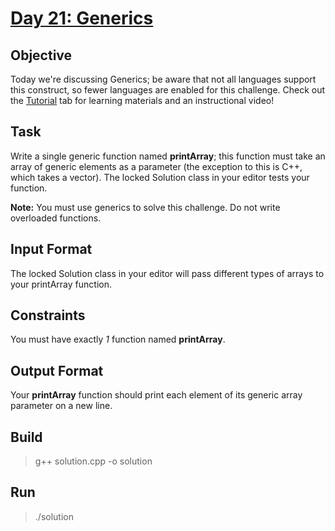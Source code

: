 # [Day 21: Generics](https://www.hackerrank.com/challenges/30-generics/problem)

## Objective
Today we're discussing Generics; be aware that not all languages support this construct, so fewer languages are enabled for this challenge. Check out the [Tutorial](https://www.hackerrank.com/challenges/30-generics/tutorial) tab for learning materials and an instructional video!

## Task
Write a single generic function named **printArray**; this function must take an array of generic elements as a parameter (the exception to this is C++, which takes a vector). The locked Solution class in your editor tests your function.

**Note:** You must use generics to solve this challenge. Do not write overloaded functions.

## Input Format
The locked Solution class in your editor will pass different types of arrays to your printArray function.

## Constraints
You must have exactly *1* function named **printArray**.

## Output Format
Your **printArray** function should print each element of its generic array parameter on a new line.

## Build
> g++ solution.cpp -o solution

## Run
>./solution